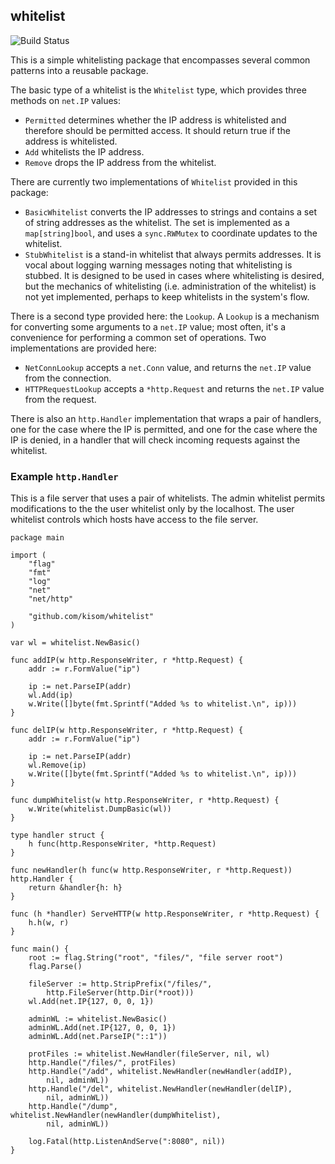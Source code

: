 ## whitelist

![Build Status](https://travis-ci.org/kisom/whitelist.svg)

This is a simple whitelisting package that encompasses several common
patterns into a reusable package.

The basic type of a whitelist is the `Whitelist` type, which provides
three methods on `net.IP` values:

* `Permitted` determines whether the IP address is whitelisted and
  therefore should be permitted access. It should return true if the
  address is whitelisted.
* `Add` whitelists the IP address.
* `Remove` drops the IP address from the whitelist.

There are currently two implementations of `Whitelist` provided in
this package:

* `BasicWhitelist` converts the IP addresses to strings and contains a
  set of string addresses as the whitelist. The set is implemented as a
  `map[string]bool`, and uses a `sync.RWMutex` to coordinate updates to
  the whitelist.
* `StubWhitelist` is a stand-in whitelist that always permits
  addresses. It is vocal about logging warning messages noting
  that whitelisting is stubbed. It is designed to be used in cases
  where whitelisting is desired, but the mechanics of whitelisting
  (i.e. administration of the whitelist) is not yet implemented,
  perhaps to keep whitelists in the system's flow.

There is a second type provided here: the `Lookup`. A `Lookup`
is a mechanism for converting some arguments to a `net.IP` value;
most often, it's a convenience for performing a common set of
operations. Two implementations are provided here:

* `NetConnLookup` accepts a `net.Conn` value, and returns the `net.IP`
  value from the connection.
* `HTTPRequestLookup` accepts a `*http.Request` and returns the
  `net.IP` value from the request.

There is also an `http.Handler` implementation that wraps a pair of
handlers, one for the case where the IP is permitted, and one for the
case where the IP is denied, in a handler that will check incoming
requests against the whitelist.

### Example `http.Handler`

This is a file server that uses a pair of whitelists. The admin
whitelist permits modifications to the the user whitelist only by
the localhost. The user whitelist controls which hosts have access
to the file server.

```
package main

import (
	"flag"
	"fmt"
	"log"
	"net"
	"net/http"

	"github.com/kisom/whitelist"
)

var wl = whitelist.NewBasic()

func addIP(w http.ResponseWriter, r *http.Request) {
	addr := r.FormValue("ip")

	ip := net.ParseIP(addr)
	wl.Add(ip)
	w.Write([]byte(fmt.Sprintf("Added %s to whitelist.\n", ip)))
}

func delIP(w http.ResponseWriter, r *http.Request) {
	addr := r.FormValue("ip")

	ip := net.ParseIP(addr)
	wl.Remove(ip)
	w.Write([]byte(fmt.Sprintf("Added %s to whitelist.\n", ip)))
}

func dumpWhitelist(w http.ResponseWriter, r *http.Request) {
	w.Write(whitelist.DumpBasic(wl))
}

type handler struct {
	h func(http.ResponseWriter, *http.Request)
}

func newHandler(h func(w http.ResponseWriter, r *http.Request)) http.Handler {
	return &handler{h: h}
}

func (h *handler) ServeHTTP(w http.ResponseWriter, r *http.Request) {
	h.h(w, r)
}

func main() {
	root := flag.String("root", "files/", "file server root")
	flag.Parse()

	fileServer := http.StripPrefix("/files/",
		http.FileServer(http.Dir(*root)))
	wl.Add(net.IP{127, 0, 0, 1})

	adminWL := whitelist.NewBasic()
	adminWL.Add(net.IP{127, 0, 0, 1})
	adminWL.Add(net.ParseIP("::1"))

	protFiles := whitelist.NewHandler(fileServer, nil, wl)
	http.Handle("/files/", protFiles)
	http.Handle("/add", whitelist.NewHandler(newHandler(addIP),
		nil, adminWL))
	http.Handle("/del", whitelist.NewHandler(newHandler(delIP),
		nil, adminWL))
	http.Handle("/dump", whitelist.NewHandler(newHandler(dumpWhitelist),
		nil, adminWL))

	log.Fatal(http.ListenAndServe(":8080", nil))
}
```
